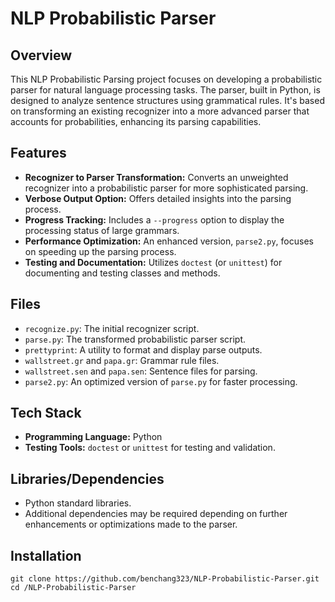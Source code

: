 # NLP Probabilistic Parser

## Overview

This NLP Probabilistic Parsing project focuses on developing a probabilistic parser for natural language processing tasks. The parser, built in Python, is designed to analyze sentence structures using grammatical rules. It's based on transforming an existing recognizer into a more advanced parser that accounts for probabilities, enhancing its parsing capabilities.

## Features

- **Recognizer to Parser Transformation:** Converts an unweighted recognizer into a probabilistic parser for more sophisticated parsing.
- **Verbose Output Option:** Offers detailed insights into the parsing process.
- **Progress Tracking:** Includes a `--progress` option to display the processing status of large grammars.
- **Performance Optimization:** An enhanced version, `parse2.py`, focuses on speeding up the parsing process.
- **Testing and Documentation:** Utilizes `doctest` (or `unittest`) for documenting and testing classes and methods.

## Files

- `recognize.py`: The initial recognizer script.
- `parse.py`: The transformed probabilistic parser script.
- `prettyprint`: A utility to format and display parse outputs.
- `wallstreet.gr` and `papa.gr`: Grammar rule files.
- `wallstreet.sen` and `papa.sen`: Sentence files for parsing.
- `parse2.py`: An optimized version of `parse.py` for faster processing.

## Tech Stack

- **Programming Language:** Python
- **Testing Tools:** `doctest` or `unittest` for testing and validation.

## Libraries/Dependencies

- Python standard libraries.
- Additional dependencies may be required depending on further enhancements or optimizations made to the parser.

## Installation
```
git clone https://github.com/benchang323/NLP-Probabilistic-Parser.git
cd /NLP-Probabilistic-Parser
```

